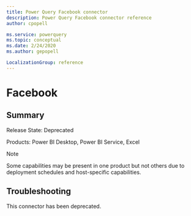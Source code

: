 ```yaml
---
title: Power Query Facebook connector
description: Power Query Facebook connector reference
author: cpopell

ms.service: powerquery
ms.topic: conceptual
ms.date: 2/24/2020
ms.author: gepopell

LocalizationGroup: reference
---
```


# Facebook
 
## Summary
 
Release State: Deprecated

Products: Power BI Desktop, Power BI Service, Excel

>[!Note]
> Some capabilities may be present in one product but not others due to deployment schedules and host-specific capabilities.
 
 
## Troubleshooting

This connector has been deprecated.
